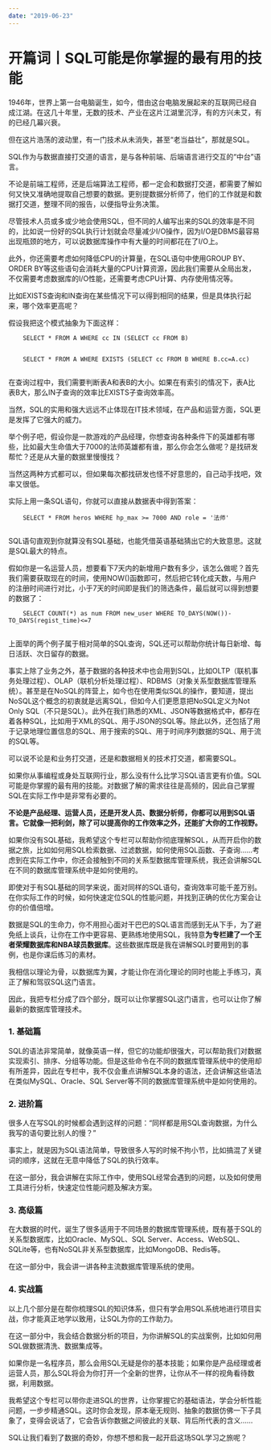 ```yaml
---
date: "2019-06-23"
---  
```

      
# 开篇词丨SQL可能是你掌握的最有用的技能
1946年，世界上第一台电脑诞生，如今，借由这台电脑发展起来的互联网已经自成江湖。在这几十年里，无数的技术、产业在这片江湖里沉浮，有的方兴未艾，有的已经几幕兴衰。

但在这片浩荡的波动里，有一门技术从未消失，甚至“老当益壮”，那就是SQL。

SQL作为与数据直接打交道的语言，是与各种前端、后端语言进行交互的“中台”语言。

不论是前端工程师，还是后端算法工程师，都一定会和数据打交道，都需要了解如何又快又准确地提取自己想要的数据。更别提数据分析师了，他们的工作就是和数据打交道，整理不同的报告，以便指导业务决策。

尽管技术人员或多或少地会使用SQL，但不同的人编写出来的SQL的效率是不同的，比如说一份好的SQL执行计划就会尽量减少I/O操作，因为I/O是DBMS最容易出现瓶颈的地方，可以说数据库操作中有大量的时间都花在了I/O上。

此外，你还需要考虑如何降低CPU的计算量，在SQL语句中使用GROUP BY、ORDER BY等这些语句会消耗大量的CPU计算资源，因此我们需要从全局出发，不仅需要考虑数据库的I/O性能，还需要考虑CPU计算、内存使用情况等。

比如EXISTS查询和IN查询在某些情况下可以得到相同的结果，但是具体执行起来，哪个效率更高呢？

<!-- [[[read_end]]] -->

假设我把这个模式抽象为下面这样：

```
    SELECT * FROM A WHERE cc IN (SELECT cc FROM B)
    

```

```
    SELECT * FROM A WHERE EXISTS (SELECT cc FROM B WHERE B.cc=A.cc)
    

```

在查询过程中，我们需要判断表A和表B的大小。如果在有索引的情况下，表A比表B大，那么IN子查询的效率比EXISTS子查询效率高。

当然，SQL的实用和强大远远不止体现在IT技术领域，在产品和运营方面，SQL更是发挥了它强大的威力。

举个例子吧，假设你是一款游戏的产品经理，你想查询各种条件下的英雄都有哪些，比如最大生命值大于7000的法师英雄都有谁，那么你会怎么做呢？是找研发帮忙？还是从大量的数据里慢慢找？

当然这两种方式都可以，但如果每次都找研发也怪不好意思的，自己动手找吧，效率又很低。

实际上用一条SQL语句，你就可以直接从数据表中得到答案：

```
    SELECT * FROM heros WHERE hp_max >= 7000 AND role = '法师'
    

```

SQL语句直观到你就算没有SQL基础，也能凭借英语基础猜出它的大致意思。这就是SQL最大的特点。

假如你是一名运营人员，想要看下7天内的新增用户数有多少，该怎么做呢？首先我们需要获取现在的时间，使用NOW\(\)函数即可，然后把它转化成天数，与用户的注册时间进行对比，小于7天的时间即是我们的筛选条件，最后就可以得到想要的数据了：

```
    SELECT COUNT(*) as num FROM new_user WHERE TO_DAYS(NOW())-TO_DAYS(regist_time)<=7
    

```

上面举的两个例子属于相对简单的SQL查询，SQL还可以帮助你统计每日新增、每日活跃、次日留存的数据。

事实上除了业务之外，基于数据的各种技术中也会用到SQL，比如OLTP（联机事务处理过程）、OLAP（联机分析处理过程）、RDBMS（对象关系型数据库管理系统）。甚至是在NoSQL的阵营上，如今也在使用类似SQL的操作，要知道，提出NoSQL这个概念的初衷就是远离SQL，但如今人们更愿意把NoSQL定义为Not Only SQL（不只是SQL）。此外在我们熟悉的XML、JSON等数据格式中，都存在着各种SQL，比如用于XML的SQL、用于JSON的SQL等。除此以外，还包括了用于记录地理位置信息的SQL、用于搜索的SQL、用于时间序列数据的SQL、用于流的SQL等。

可以说不论是和业务打交道，还是和数据相关的技术打交道，都需要SQL。

如果你从事编程或身处互联网行业，那么没有什么比学习SQL语言更有价值。SQL可能是你掌握的最有用的技能。对数据了解的需求往往是高频的，因此自己掌握SQL在实际工作中是非常有必要的。

**不论是产品经理、运营人员，还是开发人员、数据分析师，你都可以用到SQL语言。它就像一把利剑，除了可以提高你的工作效率之外，还能扩大你的工作视野。**

如果你没有SQL基础，我希望这个专栏可以帮助你彻底理解SQL，从而开启你的数据之旅，比如如何用SQL检索数据、过滤数据，如何使用SQL函数、子查询……考虑到在实际工作中，你还会接触到不同的关系型数据库管理系统，我还会讲解SQL在不同的数据库管理系统中是如何使用的。

即使对于有SQL基础的同学来说，面对同样的SQL语句，查询效率可能千差万别。在你实际工作的时候，如何快速定位SQL的性能问题，并找到正确的优化方案会让你的价值倍增。

数据是SQL的生命力，你不用担心面对干巴巴的SQL语言而感到无从下手，为了避免纸上谈兵，让你在工作中更容易、更熟练地使用SQL，我特意**为专栏建了一个王者荣耀数据库和NBA球员数据库**。这些数据库既是我在讲解SQL时要用到的事例，也是你课后练习的素材。

我相信以理论为骨，以数据库为翼，才能让你在消化理论的同时也能上手练习，真正了解和驾驭SQL这门语言。

因此，我把专栏分成了四个部分，既可以让你掌握SQL这门语言，也可以让你了解最新的数据库管理技术。

### 1\. 基础篇

SQL的语法非常简单，就像英语一样，但它的功能却很强大，可以帮助我们对数据实现索引、排序、分组等功能。但是这些命令在不同的数据库管理系统中的使用却有所差异，因此在专栏中，我不仅会重点讲解SQL本身的语法，还会讲解这些语法在类似MySQL、Oracle、SQL Server等不同的数据库管理系统中是如何使用的。

### 2\. 进阶篇

很多人在写SQL的时候都会遇到这样的问题：“同样都是用SQL查询数据，为什么我写的语句要比别人的慢？”

事实上，就是因为SQL语法简单，导致很多人写的时候不拘小节，比如搞混了关键词的顺序，这就在无意中降低了SQL的执行效率。

在这一部分，我会讲解在实际工作中，使用SQL经常会遇到的问题，以及如何使用工具进行分析，快速定位性能问题及解决方案。

### 3\. 高级篇

在大数据的时代，诞生了很多适用于不同场景的数据库管理系统，既有基于SQL的关系型数据库，比如Oracle、MySQL、SQL Server、Access、WebSQL、SQLite等，也有NoSQL非关系型数据库，比如MongoDB、Redis等。

在这一部分中，我会讲一讲各种主流数据库管理系统的使用。

### 4\. 实战篇

以上几个部分是在帮你梳理SQL的知识体系，但只有学会用SQL系统地进行项目实战，你才能真正地学以致用，让SQL为你的工作助力。

在这一部分中，我会结合数据分析的项目，为你讲解SQL的实战案例，比如如何用SQL做数据清洗、数据集成等。

如果你是一名程序员，那么会用SQL无疑是你的基本技能；如果你是产品经理或者运营人员，那么SQL将会为你打开一个全新的世界，让你从不一样的视角看待数据，利用数据。

我希望这个专栏可以带你走进SQL的世界，让你掌握它的基础语法，学会分析性能问题，一步步精通SQL。这时你会发现，原本毫无规则、抽象的数据仿佛一下子具象了，变得会说话了，它会告诉你数据之间彼此的关联、背后所代表的含义……

SQL让我们看到了数据的奇妙，你想不想和我一起开启这场SQL学习之旅呢？